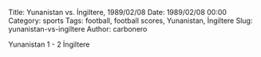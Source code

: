 Title: Yunanistan vs. İngiltere, 1989/02/08
Date: 1989/02/08 00:00
Category: sports
Tags: football, football scores, Yunanistan, İngiltere
Slug: yunanistan-vs-ingiltere
Author: carbonero


Yunanistan 1 - 2 İngiltere
